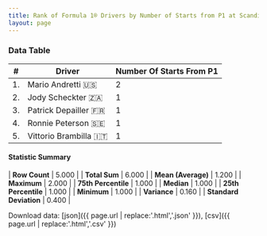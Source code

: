 ```yaml
---
title: Rank of Formula 1® Drivers by Number of Starts from P1 at Scandinavian Raceway
layout: page
---
```


<canvas id="chart" width="400" height="180"></canvas>
<script>
var data = {
    "datasets": [
        {
            "backgroundColor": [
                "#f3a935",
                "#f3a935",
                "#f3a935",
                "#f3a935",
                "#f3a935"
            ],
            "borderColor": [
                "#f68639",
                "#f68639",
                "#f68639",
                "#f68639",
                "#f68639"
            ],
            "borderWidth": 1,
            "data": [
                2.0,
                1.0,
                1.0,
                1.0,
                1.0
            ],
            "label": "Number Of Starts From P1"
        }
    ],
    "labels": [
        "Mario Andretti",
        "Jody Scheckter",
        "Patrick Depailler",
        "Ronnie Peterson",
        "Vittorio Brambilla"
    ]
};
var options = {
  legend: {
    display: false
  },
  scales: {
    xAxes: [{
      ticks: {
        beginAtZero: true,
        maxRotation: 180,
        display: window.innerWidth > 800
      }
    }],
    yAxes: [{
      ticks: {
        beginAtZero: true
      }
    }]
  },
  onResize: function(chart, size) {
    chart.options.scales.xAxes[0].ticks.display = size.width > 800;
  }
};
var chart = new Chart("chart", {
    data: data,
    type: 'bar',
    options: options
});
</script>



### Data Table

| # | Driver | Number Of Starts From P1 |
|--|--|--|
| 1. | Mario Andretti 🇺🇸 | 2 |
| 2. | Jody Scheckter 🇿🇦 | 1 |
| 3. | Patrick Depailler 🇫🇷 | 1 |
| 4. | Ronnie Peterson 🇸🇪 | 1 |
| 5. | Vittorio Brambilla 🇮🇹 | 1 |

#### Statistic Summary

| **Row Count** | 5.000 |
| **Total Sum** | 6.000 |
| **Mean (Average)** | 1.200 |
| **Maximum** | 2.000 |
| **75th Percentile** | 1.000 |
| **Median** | 1.000 |
| **25th Percentile** | 1.000 |
| **Minimum** | 1.000 |
| **Variance** | 0.160 |
| **Standard Deviation** | 0.400 |

Download data: [json]({{ page.url | replace:'.html','.json' }}), [csv]({{ page.url | replace:'.html','.csv' }})
